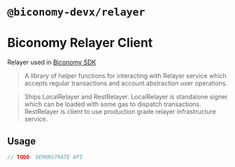 # `@biconomy-devx/relayer`

# Biconomy Relayer Client

Relayer used in [Biconomy SDK](https://github.com/bcnmy/biconomy-client-sdk)

> A library of helper functions for interacting with Relayer service which accepts regular transactions and account abstraction user operations.

> Ships LocalRelayer and RestRelayer. LocalRelayer is standalone signer which can be loaded with some gas to dispatch transactions. RestRelayer is client to use production grade relayer infrastructure service. 

## Usage

```typescript
// TODO: DEMONSTRATE API
```
